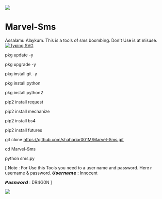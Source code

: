 <img src ="https://e.top4top.io/p_2643epl9g0.gif">

# Marvel-Sms
Assalamu Alaykum. This is a tools of sms boombing.  Don't Use is at misuse.
[![Typing SVG](https://readme-typing-svg.demolab.com?font=Fira+Code&pause=1000&color=611FF7&width=435&lines=Assalamu+Alaykum%F0%9F%8C%BA;SMART+SMS+Cloning+Tools%F0%9F%92%9A;Follow+My+GitHub+and+Facebook+Profile%F0%9F%A5%B0;Thank+You+Everyone%E2%9D%A4%EF%B8%8F)](https://git.io/typing-svg)

pkg update -y

pkg upgrade -y

pkg install git -y

pkg install python

pkg install python2

pip2 install request

pip2 install mechanize

pip2 install bs4

pip2 install futures

git clone https://github.com/shahariar001M/Marvel-Sms.git

cd Marvel-Sms

python sms.py 

[ Note : For Use this Tools you need to a user name and password.
Here r username & password.
𝙐𝙨𝙚𝙧𝙣𝙖𝙢𝙚	: 	Innocent

𝙋𝙖𝙨𝙨𝙬𝙤𝙧𝙙	:	DR4G0N	]

<img src="https://e.top4top.io/p_2640w8gdu0.jpeg">
